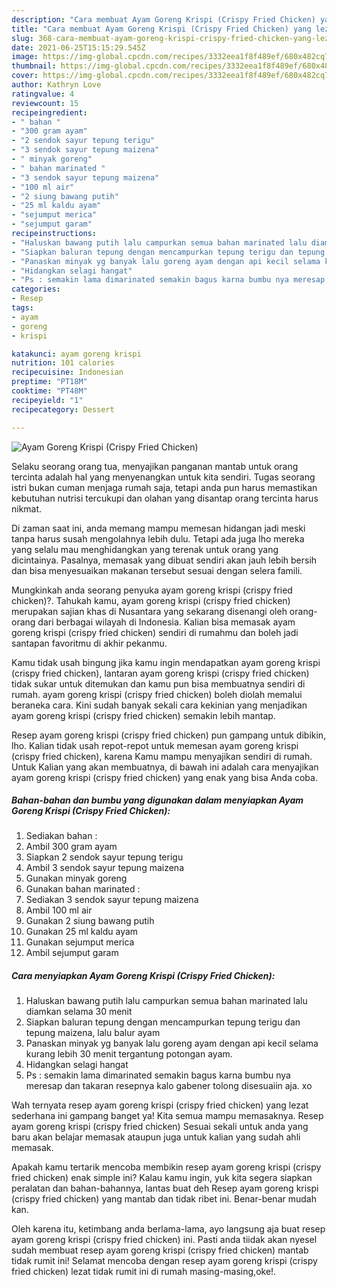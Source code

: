 ```yaml
---
description: "Cara membuat Ayam Goreng Krispi (Crispy Fried Chicken) yang lezat Untuk Jualan"
title: "Cara membuat Ayam Goreng Krispi (Crispy Fried Chicken) yang lezat Untuk Jualan"
slug: 368-cara-membuat-ayam-goreng-krispi-crispy-fried-chicken-yang-lezat-untuk-jualan
date: 2021-06-25T15:15:29.545Z
image: https://img-global.cpcdn.com/recipes/3332eea1f8f489ef/680x482cq70/ayam-goreng-krispi-crispy-fried-chicken-foto-resep-utama.jpg
thumbnail: https://img-global.cpcdn.com/recipes/3332eea1f8f489ef/680x482cq70/ayam-goreng-krispi-crispy-fried-chicken-foto-resep-utama.jpg
cover: https://img-global.cpcdn.com/recipes/3332eea1f8f489ef/680x482cq70/ayam-goreng-krispi-crispy-fried-chicken-foto-resep-utama.jpg
author: Kathryn Love
ratingvalue: 4
reviewcount: 15
recipeingredient:
- " bahan "
- "300 gram ayam"
- "2 sendok sayur tepung terigu"
- "3 sendok sayur tepung maizena"
- " minyak goreng"
- " bahan marinated "
- "3 sendok sayur tepung maizena"
- "100 ml air"
- "2 siung bawang putih"
- "25 ml kaldu ayam"
- "sejumput merica"
- "sejumput garam"
recipeinstructions:
- "Haluskan bawang putih lalu campurkan semua bahan marinated lalu diamkan selama 30 menit"
- "Siapkan baluran tepung dengan mencampurkan tepung terigu dan tepung maizena, lalu balur ayam"
- "Panaskan minyak yg banyak lalu goreng ayam dengan api kecil selama kurang lebih 30 menit tergantung potongan ayam."
- "Hidangkan selagi hangat"
- "Ps : semakin lama dimarinated semakin bagus karna bumbu nya meresap dan takaran resepnya kalo gabener tolong disesuaiin aja. xo"
categories:
- Resep
tags:
- ayam
- goreng
- krispi

katakunci: ayam goreng krispi 
nutrition: 101 calories
recipecuisine: Indonesian
preptime: "PT18M"
cooktime: "PT48M"
recipeyield: "1"
recipecategory: Dessert

---
```



![Ayam Goreng Krispi (Crispy Fried Chicken)](https://img-global.cpcdn.com/recipes/3332eea1f8f489ef/680x482cq70/ayam-goreng-krispi-crispy-fried-chicken-foto-resep-utama.jpg)

Selaku seorang orang tua, menyajikan panganan mantab untuk orang tercinta adalah hal yang menyenangkan untuk kita sendiri. Tugas seorang istri bukan cuman menjaga rumah saja, tetapi anda pun harus memastikan kebutuhan nutrisi tercukupi dan olahan yang disantap orang tercinta harus nikmat.

Di zaman  saat ini, anda memang mampu memesan hidangan jadi meski tanpa harus susah mengolahnya lebih dulu. Tetapi ada juga lho mereka yang selalu mau menghidangkan yang terenak untuk orang yang dicintainya. Pasalnya, memasak yang dibuat sendiri akan jauh lebih bersih dan bisa menyesuaikan makanan tersebut sesuai dengan selera famili. 



Mungkinkah anda seorang penyuka ayam goreng krispi (crispy fried chicken)?. Tahukah kamu, ayam goreng krispi (crispy fried chicken) merupakan sajian khas di Nusantara yang sekarang disenangi oleh orang-orang dari berbagai wilayah di Indonesia. Kalian bisa memasak ayam goreng krispi (crispy fried chicken) sendiri di rumahmu dan boleh jadi santapan favoritmu di akhir pekanmu.

Kamu tidak usah bingung jika kamu ingin mendapatkan ayam goreng krispi (crispy fried chicken), lantaran ayam goreng krispi (crispy fried chicken) tidak sukar untuk ditemukan dan kamu pun bisa membuatnya sendiri di rumah. ayam goreng krispi (crispy fried chicken) boleh diolah memalui beraneka cara. Kini sudah banyak sekali cara kekinian yang menjadikan ayam goreng krispi (crispy fried chicken) semakin lebih mantap.

Resep ayam goreng krispi (crispy fried chicken) pun gampang untuk dibikin, lho. Kalian tidak usah repot-repot untuk memesan ayam goreng krispi (crispy fried chicken), karena Kamu mampu menyajikan sendiri di rumah. Untuk Kalian yang akan membuatnya, di bawah ini adalah cara menyajikan ayam goreng krispi (crispy fried chicken) yang enak yang bisa Anda coba.

<!--inarticleads1-->

##### Bahan-bahan dan bumbu yang digunakan dalam menyiapkan Ayam Goreng Krispi (Crispy Fried Chicken):

1. Sediakan  bahan :
1. Ambil 300 gram ayam
1. Siapkan 2 sendok sayur tepung terigu
1. Ambil 3 sendok sayur tepung maizena
1. Gunakan  minyak goreng
1. Gunakan  bahan marinated :
1. Sediakan 3 sendok sayur tepung maizena
1. Ambil 100 ml air
1. Gunakan 2 siung bawang putih
1. Gunakan 25 ml kaldu ayam
1. Gunakan sejumput merica
1. Ambil sejumput garam




<!--inarticleads2-->

##### Cara menyiapkan Ayam Goreng Krispi (Crispy Fried Chicken):

1. Haluskan bawang putih lalu campurkan semua bahan marinated lalu diamkan selama 30 menit
1. Siapkan baluran tepung dengan mencampurkan tepung terigu dan tepung maizena, lalu balur ayam
1. Panaskan minyak yg banyak lalu goreng ayam dengan api kecil selama kurang lebih 30 menit tergantung potongan ayam.
1. Hidangkan selagi hangat
1. Ps : semakin lama dimarinated semakin bagus karna bumbu nya meresap dan takaran resepnya kalo gabener tolong disesuaiin aja. xo




Wah ternyata resep ayam goreng krispi (crispy fried chicken) yang lezat sederhana ini gampang banget ya! Kita semua mampu memasaknya. Resep ayam goreng krispi (crispy fried chicken) Sesuai sekali untuk anda yang baru akan belajar memasak ataupun juga untuk kalian yang sudah ahli memasak.

Apakah kamu tertarik mencoba membikin resep ayam goreng krispi (crispy fried chicken) enak simple ini? Kalau kamu ingin, yuk kita segera siapkan peralatan dan bahan-bahannya, lantas buat deh Resep ayam goreng krispi (crispy fried chicken) yang mantab dan tidak ribet ini. Benar-benar mudah kan. 

Oleh karena itu, ketimbang anda berlama-lama, ayo langsung aja buat resep ayam goreng krispi (crispy fried chicken) ini. Pasti anda tiidak akan nyesel sudah membuat resep ayam goreng krispi (crispy fried chicken) mantab tidak rumit ini! Selamat mencoba dengan resep ayam goreng krispi (crispy fried chicken) lezat tidak rumit ini di rumah masing-masing,oke!.


